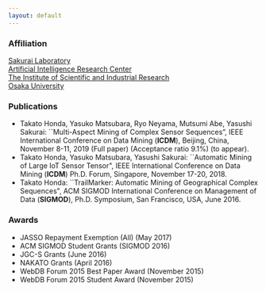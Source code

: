 ```yaml
---
layout: default
---
```


### Affiliation
[Sakurai Laboratory](https://www.dm.sanken.osaka-u.ac.jp)  
[Artificial Intelligence Research Center](https://www.sanken.osaka-u.ac.jp/organization/ai_center/)  
[The Institute of Scientific and Industrial Research](https://sanken.osaka-u.ac.jp/en/)  
[Osaka University](https://www.osaka-u.ac.jp/en/index.html)  

### Publications
*   Takato Honda, Yasuko Matsubara, Ryo Neyama, Mutsumi Abe, Yasushi Sakurai: ``Multi-Aspect Mining of Complex Sensor Sequences”, IEEE International Conference on Data Mining (**ICDM**), Beijing, China, November 8-11, 2019 (Full paper) (Acceptance ratio 9.1%) (to appear).
*   Takato Honda, Yasuko Matsubara, Yasushi Sakurai: ``Automatic Mining of Large IoT Sensor Tensor", IEEE International Conference on Data Mining (**ICDM**) Ph.D. Forum, Singapore, November 17-20, 2018.
*   Takato Honda: ``TrailMarker: Automatic Mining of Geographical Complex Sequences", ACM SIGMOD International Conference on Management of Data (**SIGMOD**), Ph.D. Symposium, San Francisco, USA, June 2016.

### Awards
*   JASSO Repayment Exemption (All) (May 2017)
*   ACM SIGMOD Student Grants (SIGMOD 2016)
*   JGC-S Grants (June 2016)
*   NAKATO Grants (April 2016)
*   WebDB Forum 2015 Best Paper Award (November 2015)
*   WebDB Forum 2015 Student Award (November 2015)